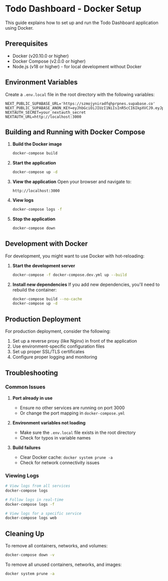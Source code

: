 # Todo Dashboard - Docker Setup

This guide explains how to set up and run the Todo Dashboard application using Docker.

## Prerequisites

- Docker (v20.10.0 or higher)
- Docker Compose (v2.0.0 or higher)
- Node.js (v18 or higher) - for local development without Docker

## Environment Variables

Create a `.env.local` file in the root directory with the following variables:

```env
NEXT_PUBLIC_SUPABASE_URL='https://szmojyniradfqhprpnes.supabase.co'
NEXT_PUBLIC_SUPABASE_ANON_KEY=eyJhbGciOiJIUzI1NiIsInR5cCI6IkpXVCJ9.eyJpc3MiOiJzdXBhYmFzZSIsInJlZiI6InN6bW9qeW5pcmFkZnFocHJwbmVzIiwicm9sZSI6ImFub24iLCJpYXQiOjE3NTUyNjg3MjYsImV4cCI6MjA3MDg0NDcyNn0.GTMeYSqQtKPOIOPUdh12AO8ucEI_1Nwl90wM2pIVtEc
NEXTAUTH_SECRET=your_nextauth_secret
NEXTAUTH_URL=http://localhost:3000
```

## Building and Running with Docker Compose

1. **Build the Docker image**
   ```bash
   docker-compose build
   ```

2. **Start the application**
   ```bash
   docker-compose up -d
   ```

3. **View the application**
   Open your browser and navigate to:
   ```
   http://localhost:3000
   ```

4. **View logs**
   ```bash
   docker-compose logs -f
   ```

5. **Stop the application**
   ```bash
   docker-compose down
   ```

## Development with Docker

For development, you might want to use Docker with hot-reloading:

1. **Start the development server**
   ```bash
   docker-compose -f docker-compose.dev.yml up --build
   ```

2. **Install new dependencies**
   If you add new dependencies, you'll need to rebuild the container:
   ```bash
   docker-compose build --no-cache
   docker-compose up -d
   ```

## Production Deployment

For production deployment, consider the following:

1. Set up a reverse proxy (like Nginx) in front of the application
2. Use environment-specific configuration files
3. Set up proper SSL/TLS certificates
4. Configure proper logging and monitoring

## Troubleshooting

### Common Issues

1. **Port already in use**
   - Ensure no other services are running on port 3000
   - Or change the port mapping in `docker-compose.yml`

2. **Environment variables not loading**
   - Make sure the `.env.local` file exists in the root directory
   - Check for typos in variable names

3. **Build failures**
   - Clear Docker cache: `docker system prune -a`
   - Check for network connectivity issues

### Viewing Logs

```bash
# View logs from all services
docker-compose logs

# Follow logs in real-time
docker-compose logs -f

# View logs for a specific service
docker-compose logs web
```

## Cleaning Up

To remove all containers, networks, and volumes:

```bash
docker-compose down -v
```

To remove all unused containers, networks, and images:

```bash
docker system prune -a
```
